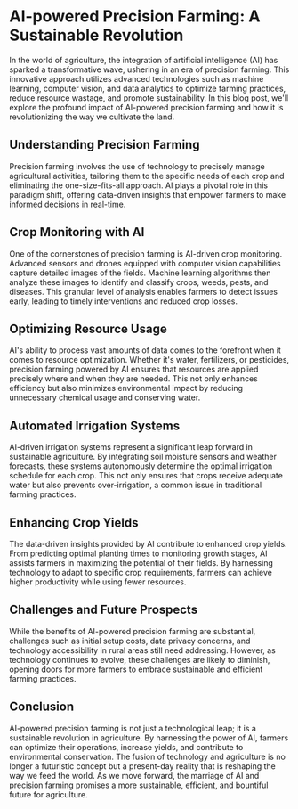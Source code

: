 # AI-powered Precision Farming: A Sustainable Revolution


In the world of agriculture, the integration of artificial intelligence (AI) has sparked a transformative wave, ushering in an era of precision farming. This innovative approach utilizes advanced technologies such as machine learning, computer vision, and data analytics to optimize farming practices, reduce resource wastage, and promote sustainability. In this blog post, we'll explore the profound impact of AI-powered precision farming and how it is revolutionizing the way we cultivate the land.

## Understanding Precision Farming

Precision farming involves the use of technology to precisely manage agricultural activities, tailoring them to the specific needs of each crop and eliminating the one-size-fits-all approach. AI plays a pivotal role in this paradigm shift, offering data-driven insights that empower farmers to make informed decisions in real-time.

## Crop Monitoring with AI

One of the cornerstones of precision farming is AI-driven crop monitoring. Advanced sensors and drones equipped with computer vision capabilities capture detailed images of the fields. Machine learning algorithms then analyze these images to identify and classify crops, weeds, pests, and diseases. This granular level of analysis enables farmers to detect issues early, leading to timely interventions and reduced crop losses.

## Optimizing Resource Usage

AI's ability to process vast amounts of data comes to the forefront when it comes to resource optimization. Whether it's water, fertilizers, or pesticides, precision farming powered by AI ensures that resources are applied precisely where and when they are needed. This not only enhances efficiency but also minimizes environmental impact by reducing unnecessary chemical usage and conserving water.

## Automated Irrigation Systems

AI-driven irrigation systems represent a significant leap forward in sustainable agriculture. By integrating soil moisture sensors and weather forecasts, these systems autonomously determine the optimal irrigation schedule for each crop. This not only ensures that crops receive adequate water but also prevents over-irrigation, a common issue in traditional farming practices.

## Enhancing Crop Yields

The data-driven insights provided by AI contribute to enhanced crop yields. From predicting optimal planting times to monitoring growth stages, AI assists farmers in maximizing the potential of their fields. By harnessing technology to adapt to specific crop requirements, farmers can achieve higher productivity while using fewer resources.

## Challenges and Future Prospects

While the benefits of AI-powered precision farming are substantial, challenges such as initial setup costs, data privacy concerns, and technology accessibility in rural areas still need addressing. However, as technology continues to evolve, these challenges are likely to diminish, opening doors for more farmers to embrace sustainable and efficient farming practices.

## Conclusion

AI-powered precision farming is not just a technological leap; it is a sustainable revolution in agriculture. By harnessing the power of AI, farmers can optimize their operations, increase yields, and contribute to environmental conservation. The fusion of technology and agriculture is no longer a futuristic concept but a present-day reality that is reshaping the way we feed the world. As we move forward, the marriage of AI and precision farming promises a more sustainable, efficient, and bountiful future for agriculture.





